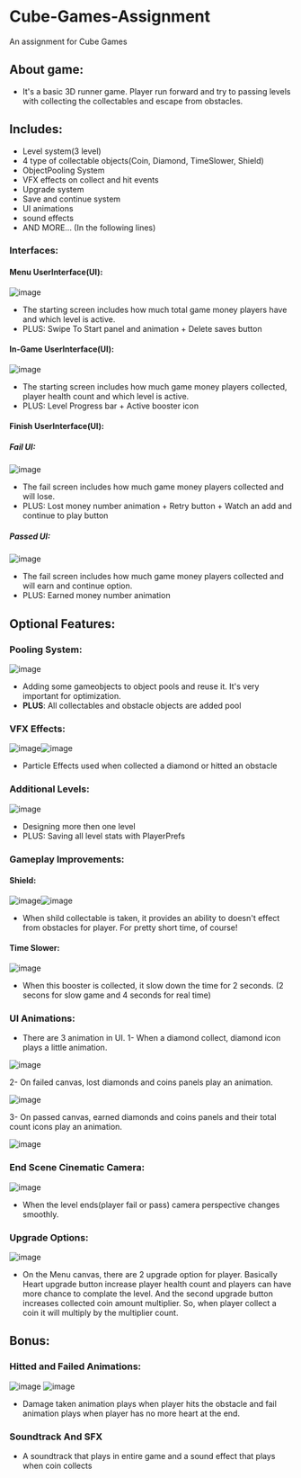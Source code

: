 # Cube-Games-Assignment
 An assignment for Cube Games

## About game:
* It's a basic 3D runner game. Player run forward and try to passing levels with collecting the collectables and escape from obstacles. 

## Includes:

- Level system(3 level)
- 4 type of collectable objects(Coin, Diamond, TimeSlower, Shield)
- ObjectPooling System
- VFX effects on collect and hit events
- Upgrade system
- Save and continue system
- UI animations
- sound effects
- AND MORE... (In the following lines)

### Interfaces:

#### Menu UserInterface(UI):
![image](https://user-images.githubusercontent.com/61618968/172655486-20d64d59-ba20-4121-801e-115ddb05f33e.png)

* The starting screen includes how much total game money players have and which level is active.
* PLUS: Swipe To Start panel and animation + Delete saves button

#### In-Game UserInterface(UI):
![image](https://user-images.githubusercontent.com/61618968/172656828-18efbf6e-ed52-4141-a144-cefa50c36715.png)

* The starting screen includes how much game money players collected, player health count and which level is active.
* PLUS: Level Progress bar + Active booster icon

#### Finish UserInterface(UI):

##### Fail UI:
![image](https://user-images.githubusercontent.com/61618968/172659356-8f2e48ce-ad03-4aff-b910-04c6ae224906.png)

* The fail screen includes how much game money players collected and will lose.
* PLUS: Lost money number animation + Retry button + Watch an add and continue to play button

##### Passed UI:
![image](https://user-images.githubusercontent.com/61618968/172661365-1434543d-b996-4026-939d-b2c3d8d3f1ce.png)

* The fail screen includes how much game money players collected and will earn and continue option.
* PLUS: Earned money number animation

## Optional Features:

### Pooling System:
![image](https://user-images.githubusercontent.com/61618968/172663190-cdf9f84a-0a1b-46d2-a0be-74455588fd94.png)

* Adding some gameobjects to object pools and reuse it. It's very important for optimization.
* **PLUS**: All collectables and obstacle objects are added pool

### VFX Effects:
![image](https://user-images.githubusercontent.com/61618968/172664076-5d3566e1-cd84-4830-b9a1-38a7e6f37f7d.png)![image](https://user-images.githubusercontent.com/61618968/172664180-a9e9af33-7b01-4a59-84e0-5c3f3dc8635e.png)

* Particle Effects used when collected a diamond or hitted an obstacle

### Additional Levels:
![image](https://user-images.githubusercontent.com/61618968/172664739-c620a150-802e-4f37-a531-4359af9e2bb6.png)

* Designing more then one level
* PLUS: Saving all level stats with PlayerPrefs

### Gameplay Improvements:

#### Shield:
![image](https://user-images.githubusercontent.com/61618968/172668253-bd53a8ab-997c-4c44-a8f5-a4b1448534ee.png)![image](https://user-images.githubusercontent.com/61618968/172668046-e8d1d6e4-b2c3-41ce-a482-239e57c91581.png)

* When shild collectable is taken, it provides an ability to doesn't effect from obstacles for player. For pretty short time, of course!

#### Time Slower:
![image](https://user-images.githubusercontent.com/61618968/172669621-5767c1eb-a3c3-4566-affc-a9396092813e.png)

* When this booster is collected, it slow down the time for 2 seconds. (2 secons for slow game and 4 seconds for real time)

### UI Animations:

* There are 3 animation in UI. 
1- When a diamond collect, diamond icon plays a little animation.

![image](https://user-images.githubusercontent.com/61618968/172670642-2c9bd41d-da48-42a3-877e-47bd2b52b3e5.png)

2- On failed canvas, lost diamonds and coins panels play an animation.

![image](https://user-images.githubusercontent.com/61618968/172670967-a0a64aa1-f869-436f-b15d-08d3a14b1e54.png)

3- On passed canvas, earned diamonds and coins panels and their total count icons play an animation.

![image](https://user-images.githubusercontent.com/61618968/172671415-c2ba341f-d8d2-4cac-8b22-57652c05abce.png)

### End Scene Cinematic Camera:
![image](https://user-images.githubusercontent.com/61618968/172677630-1b5d4961-8312-4423-b651-6843caa2fa42.png)

* When the level ends(player fail or pass) camera perspective changes smoothly.

### Upgrade Options:
![image](https://user-images.githubusercontent.com/61618968/172678166-5632d945-0698-4985-8b7c-710711498bc0.png)

* On the Menu canvas, there are 2 upgrade option for player. Basically Heart upgrade button increase player health count and players can have more chance to complate the level. And the second upgrade button increases collected coin amount multiplier. So, when player collect a coin it will multiply by the multiplier count.

## Bonus:

### Hitted and Failed Animations:
![image](https://user-images.githubusercontent.com/61618968/172679344-fc2de6b3-6877-4a97-bdb2-5e26cc416eca.png) ![image](https://user-images.githubusercontent.com/61618968/172679994-31347579-9484-4c63-8b4a-0cb4dc4d7574.png)

* Damage taken animation plays when player hits the obstacle and fail animation plays when player has no more heart at the end.

### Soundtrack And SFX

* A soundtrack that plays in entire game and a sound effect that plays when coin collects
